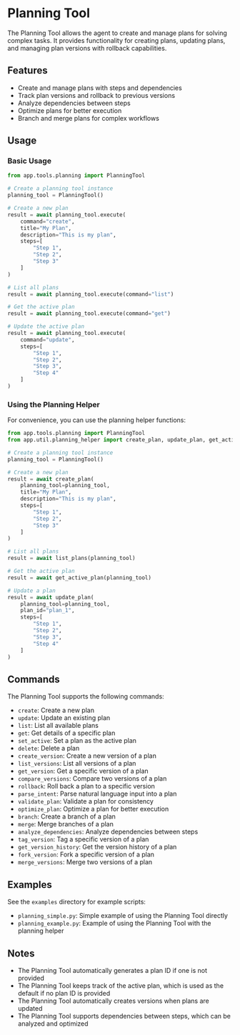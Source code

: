 # Planning Tool

The Planning Tool allows the agent to create and manage plans for solving complex tasks. It provides functionality for creating plans, updating plans, and managing plan versions with rollback capabilities.

## Features

- Create and manage plans with steps and dependencies
- Track plan versions and rollback to previous versions
- Analyze dependencies between steps
- Optimize plans for better execution
- Branch and merge plans for complex workflows

## Usage

### Basic Usage

```python
from app.tools.planning import PlanningTool

# Create a planning tool instance
planning_tool = PlanningTool()

# Create a new plan
result = await planning_tool.execute(
    command="create",
    title="My Plan",
    description="This is my plan",
    steps=[
        "Step 1",
        "Step 2",
        "Step 3"
    ]
)

# List all plans
result = await planning_tool.execute(command="list")

# Get the active plan
result = await planning_tool.execute(command="get")

# Update the active plan
result = await planning_tool.execute(
    command="update",
    steps=[
        "Step 1",
        "Step 2",
        "Step 3",
        "Step 4"
    ]
)
```

### Using the Planning Helper

For convenience, you can use the planning helper functions:

```python
from app.tools.planning import PlanningTool
from app.util.planning_helper import create_plan, update_plan, get_active_plan, list_plans

# Create a planning tool instance
planning_tool = PlanningTool()

# Create a new plan
result = await create_plan(
    planning_tool=planning_tool,
    title="My Plan",
    description="This is my plan",
    steps=[
        "Step 1",
        "Step 2",
        "Step 3"
    ]
)

# List all plans
result = await list_plans(planning_tool)

# Get the active plan
result = await get_active_plan(planning_tool)

# Update a plan
result = await update_plan(
    planning_tool=planning_tool,
    plan_id="plan_1",
    steps=[
        "Step 1",
        "Step 2",
        "Step 3",
        "Step 4"
    ]
)
```

## Commands

The Planning Tool supports the following commands:

- `create`: Create a new plan
- `update`: Update an existing plan
- `list`: List all available plans
- `get`: Get details of a specific plan
- `set_active`: Set a plan as the active plan
- `delete`: Delete a plan
- `create_version`: Create a new version of a plan
- `list_versions`: List all versions of a plan
- `get_version`: Get a specific version of a plan
- `compare_versions`: Compare two versions of a plan
- `rollback`: Roll back a plan to a specific version
- `parse_intent`: Parse natural language input into a plan
- `validate_plan`: Validate a plan for consistency
- `optimize_plan`: Optimize a plan for better execution
- `branch`: Create a branch of a plan
- `merge`: Merge branches of a plan
- `analyze_dependencies`: Analyze dependencies between steps
- `tag_version`: Tag a specific version of a plan
- `get_version_history`: Get the version history of a plan
- `fork_version`: Fork a specific version of a plan
- `merge_versions`: Merge two versions of a plan

## Examples

See the `examples` directory for example scripts:

- `planning_simple.py`: Simple example of using the Planning Tool directly
- `planning_example.py`: Example of using the Planning Tool with the planning helper

## Notes

- The Planning Tool automatically generates a plan ID if one is not provided
- The Planning Tool keeps track of the active plan, which is used as the default if no plan ID is provided
- The Planning Tool automatically creates versions when plans are updated
- The Planning Tool supports dependencies between steps, which can be analyzed and optimized

